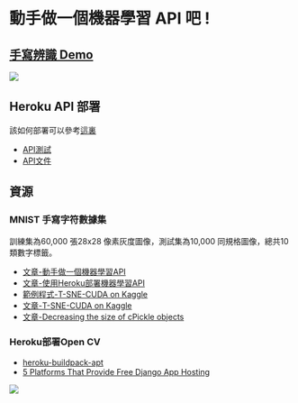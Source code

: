 # 動手做一個機器學習 API 吧 !
## [手寫辨識 Demo](https://andy6804tw.github.io/digit-recognizer-project/)

![](screenshot/demo.gif)

## Heroku API 部署
該如何部署可以參考[這裏](https://github.com/1010code/heroku-flask-api-example)

- [API測試](https://digit-recognizer-project.herokuapp.com/mnist)
- [API文件](https://andy6804tw.github.io/digit-recognizer-project/document/API.html)

## 資源
### MNIST 手寫字符數據集
訓練集為60,000 張28x28 像素灰度圖像，測試集為10,000 同規格圖像，總共10類數字標籤。

- [文章-動手做一個機器學習API](https://medium.com/@andy6804tw/%E5%8B%95%E6%89%8B%E5%81%9A%E4%B8%80%E5%80%8B%E6%A9%9F%E5%99%A8%E5%AD%B8%E7%BF%92-api-97790e304c23)
- [文章-使用Heroku部署機器學習API](https://medium.com/@andy6804tw/%E4%BD%BF%E7%94%A8heroku%E9%83%A8%E7%BD%B2%E6%A9%9F%E5%99%A8%E5%AD%B8%E7%BF%92api-eca61ea711f1)
- [範例程式-T-SNE-CUDA on Kaggle](https://www.kaggle.com/andy6804tw/digit-recognizer-using-t-sne-xgboost-1-1-gpu)
- [文章-T-SNE-CUDA on Kaggle](https://medium.com/analytics-vidhya/super-fast-tsne-cuda-on-kaggle-b66dcdc4a5a4)
- [文章-Decreasing the size of cPickle objects](https://stackoverflow.com/questions/18474791/decreasing-the-size-of-cpickle-objects)

### Heroku部署Open CV
- [heroku-buildpack-apt ](https://elements.heroku.com/buildpacks/heroku/heroku-buildpack-apt)
- [5 Platforms That Provide Free Django App Hosting](https://codecondo.com/5-platforms-provide-free-django-app-hosting/)

![](https://i.imgur.com/2E8S9jF.png)